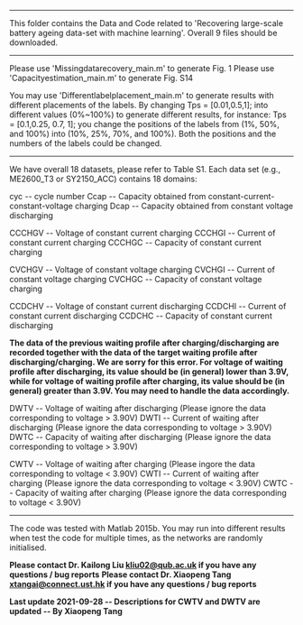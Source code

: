 *******************************************************************
This folder contains the Data and Code related to 'Recovering large-scale battery ageing data-set with machine learning'.
Overall 9 files should be downloaded.
*******************************************************************
Please use 'Missingdatarecovery_main.m' to generate Fig. 1
Please use 'Capacityestimation_main.m' to generate Fig. S14

You may use 'Differentlabelplacement_main.m' to generate results with different placements of the labels.
By changing
	Tps = [0.01,0.5,1];
into different values (0%~100%) to generate different results, for instance:
	Tps = [0.1,0.25, 0.7, 1];
you change the positions of the labels from (1%, 50%, and 100%) into (10%, 25%, 70%, and 100%).
Both the positions and the numbers of the labels could be changed.


*******************************************************************
We have overall 18 datasets, please refer to Table S1.
Each data set (e.g., ME2600_T3 or SY2150_ACC) contains 18 domains:

cyc          -- cycle number
Ccap       -- Capacity obtained from constant-current-constant-voltage charging
Dcap       -- Capacity obtained from constant voltage discharging

CCCHGV -- Voltage of constant current charging
CCCHGI  -- Current of constant current charging
CCCHGC -- Capacity of constant current charging

CVCHGV -- Voltage of constant voltage charging
CVCHGI  -- Current of constant voltage charging
CVCHGC -- Capacity of constant voltage charging

CCDCHV -- Voltage of constant current discharging
CCDCHI  -- Current of constant current discharging
CCDCHC -- Capacity of constant current discharging


**The data of the previous waiting profile after charging/discharging are recorded together with the data of the target waiting profile after discharging/charging. We are sorry for this error. For voltage of waiting profile after discharging, its value should be (in general) lower than 3.9V, while for voltage of waiting profile after charging, its value should be (in general) greater than 3.9V. You may need to handle the data accordingly.**

DWTV -- Voltage of waiting after discharging  (Please ignore the data corresponding to voltage > 3.90V)
DWTI  -- Current of waiting after discharging (Please ignore the data corresponding to voltage > 3.90V)
DWTC -- Capacity of waiting after discharging (Please ignore the data corresponding to voltage > 3.90V)

CWTV -- Voltage of waiting after charging  (Please ingore the data corresponding to voltage < 3.90V)
CWTI  -- Current of waiting after charging (Please ignore the data corresponding to voltage < 3.90V)
CWTC -- Capacity of waiting after charging (Please ignore the data corresponding to voltage < 3.90V)

*******************************************************************
The code was tested with Matlab 2015b.
You may run into different results when test the code for multiple times, as the networks are randomly initialised.

**Please contact Dr. Kailong Liu <kliu02@qub.ac.uk> if you have any questions / bug reports**
**Please contact Dr. Xiaopeng Tang <xtangai@connect.ust.hk> if you have any questions / bug reports**


**Last update 2021-09-28 -- Descriptions for CWTV and DWTV are updated -- By Xiaopeng Tang**
